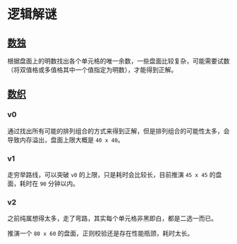 # 逻辑解谜

## [数独](https://cn.puzzle-sudoku.com/)

根据盘面上的明数找出各个单元格的唯一余数，一些盘面比较复杂，可能需要试数（将双值格或多值格其中一个值指定为明数），才能得到正解。

## [数织](https://cn.puzzle-nonograms.com/)

### v0

通过找出所有可能的排列组合的方式来得到正解，但是排列组合的可能性太多，会导致内存溢出，盘面上限大概是 `40 x 40`。

### v1

走穷举路线，可以突破 `v0` 的上限，只是耗时会比较长，目前推演 `45 x 45` 的盘面，耗时在 `90` 分钟以内。

### v2

之前纯属想得太多，走了弯路，其实每个单元格非黑即白，都是二选一而已。

推演一个 `80 x 60` 的盘面，正则校验还是存在性能瓶颈，耗时太长。